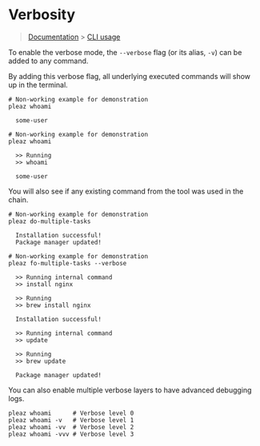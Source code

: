 # Verbosity

> [Documentation](../readme.md) > [CLI usage](./readme.md)

To enable the verbose mode, the `--verbose` flag (or its alias, `-v`) can be added to any command.

By adding this verbose flag, all underlying executed commands will show up in the terminal.

```
# Non-working example for demonstration
pleaz whoami

  some-user
```

```
# Non-working example for demonstration
pleaz whoami

  >> Running
  >> whoami

  some-user
```

You will also see if any existing command from the tool was used in the chain.

```
# Non-working example for demonstration
pleaz do-multiple-tasks

  Installation successful!
  Package manager updated!
```

```
# Non-working example for demonstration
pleaz fo-multiple-tasks --verbose

  >> Running internal command
  >> install nginx

  >> Running
  >> brew install nginx

  Installation successful!

  >> Running internal command
  >> update

  >> Running
  >> brew update

  Package manager updated!
```

You can also enable multiple verbose layers to have advanced debugging logs.

```
pleaz whoami      # Verbose level 0
pleaz whoami -v   # Verbose level 1
pleaz whoami -vv  # Verbose level 2
pleaz whoami -vvv # Verbose level 3
```
